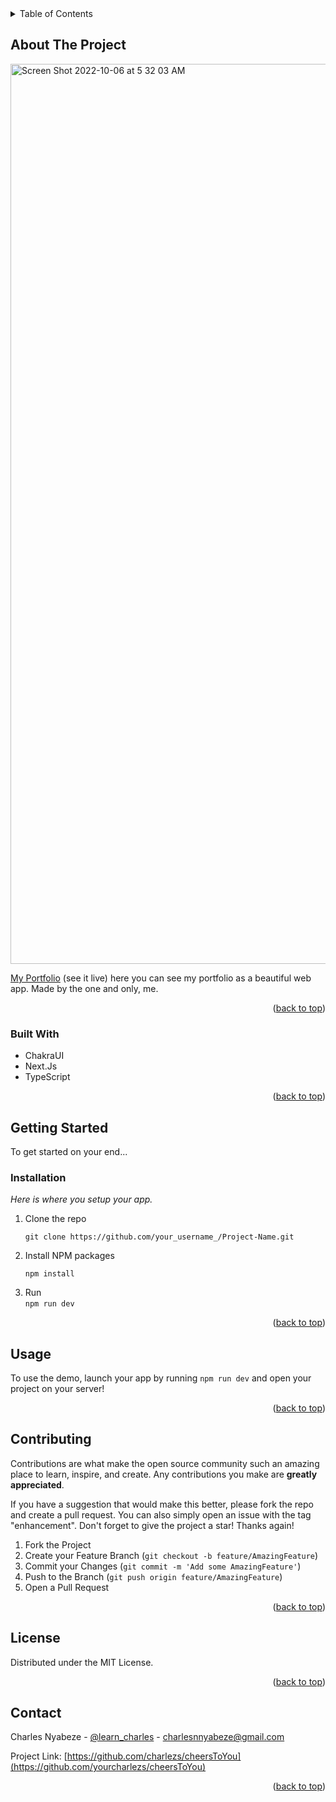 
<!-- TABLE OF CONTENTS -->
<details>
  <summary>Table of Contents</summary>
  <ol>
    <li>
      <a href="#about-the-project">About The Project</a>
      <ul>
        <li><a href="#built-with">Built With</a></li>
      </ul>
    </li>
    <li>
      <a href="#getting-started">Getting Started</a>
      <ul>
        <li><a href="#installation">Installation</a></li>
      </ul>
    </li>
    <li><a href="#usage">Usage</a></li>
    <li><a href="#contributing">Contributing</a></li>
    <li><a href="#license">License</a></li>
    <li><a href="#contact">Contact</a></li>
  </ol>
</details>




<!-- ABOUT THE PROJECT -->
## About The Project

<img width="1440" alt="Screen Shot 2022-10-06 at 5 32 03 AM" src="https://user-images.githubusercontent.com/90402466/194278681-44a2c1fd-828f-4ad1-ab19-50abf57de428.png">


[My Portfolio](https://tlp-six.vercel.app/) (see it live) here you can see my portfolio as a beautiful web app. Made by the one and only, me.

<p align="right">(<a href="#readme-top">back to top</a>)</p>



### Built With

* ChakraUI
* Next.Js
* TypeScript

<p align="right">(<a href="#readme-top">back to top</a>)</p>



<!-- GETTING STARTED -->
## Getting Started

To get started on your end...

### Installation

_Here is where you setup your app._

1. Clone the repo
   ```
   git clone https://github.com/your_username_/Project-Name.git
   ```
2. Install NPM packages
   ```
   npm install
   ```
4. Run    
```npm run dev```

   

<p align="right">(<a href="#readme-top">back to top</a>)</p>



<!-- USAGE EXAMPLES -->
## Usage

To use the demo, launch your app by running ```npm run dev``` and open your project on your server!

<p align="right">(<a href="#readme-top">back to top</a>)</p>


<!-- CONTRIBUTING -->
## Contributing

Contributions are what make the open source community such an amazing place to learn, inspire, and create. Any contributions you make are **greatly appreciated**.

If you have a suggestion that would make this better, please fork the repo and create a pull request. You can also simply open an issue with the tag "enhancement".
Don't forget to give the project a star! Thanks again!

1. Fork the Project
2. Create your Feature Branch (`git checkout -b feature/AmazingFeature`)
3. Commit your Changes (`git commit -m 'Add some AmazingFeature'`)
4. Push to the Branch (`git push origin feature/AmazingFeature`)
5. Open a Pull Request

<p align="right">(<a href="#readme-top">back to top</a>)</p>



<!-- LICENSE -->
## License

Distributed under the MIT License.

<p align="right">(<a href="#readme-top">back to top</a>)</p>



<!-- CONTACT -->
## Contact

Charles Nyabeze - [@learn_charles](https://twitter.com/learn_charles) - charlesnnyabeze@gmail.com

Project Link: [https://github.com/charlezs/cheersToYou](https://github.com/yourcharlezs/cheersToYou)

<p align="right">(<a href="#readme-top">back to top</a>)</p>
